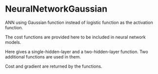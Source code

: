 # NeuralNetworkGaussian
ANN using Gaussian function instead of logistic function as the activation function.

The cost functions are provided here to be included in neural network models.

Here gives a single-hidden-layer and a two-hidden-layer function. Two additional functions are used in them.

Cost and gradient are returned by the functions.
